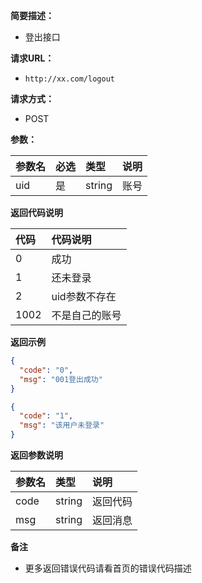 **简要描述：**

- 登出接口

**请求URL：**

- ` http://xx.com/logout `

**请求方式：**

- POST

**参数：**

| 参数名 | 必选  | 类型     | 说明  |
|:----|:----|:-------|:----|
| uid | 是   | string | 账号  |

**返回代码说明**

| 代码   | 代码说明     |
|:-----|:---------|
| 0    | 成功       |
| 1    | 还未登录     |
| 2    | uid参数不存在 |
| 1002 | 不是自己的账号  |

**返回示例**

```json
{
  "code": "0",
  "msg": "001登出成功"
}
```

```json
{
  "code": "1",
  "msg": "该用户未登录"
}
```

**返回参数说明**

| 参数名   | 类型     | 说明    |
|:------|:-------|:------|
| code  | string | 返回代码  |
| msg   | string | 返回消息  |

**备注**

- 更多返回错误代码请看首页的错误代码描述

